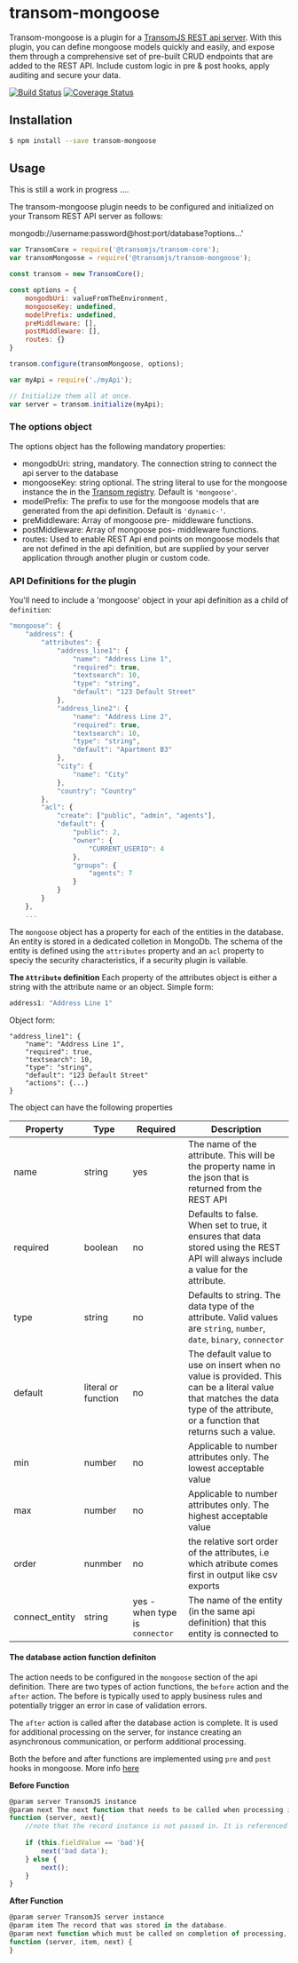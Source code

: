 # transom-mongoose
Transom-mongoose is a plugin for a [TransomJS REST api server](https://transomjs.github.io/).
With this plugin, you can define mongoose models quickly and easily, and expose them through a comprehensive set of pre-built CRUD endpoints that are added to the REST API. Include custom logic in pre & post hooks, apply auditing and secure your data.

[![Build Status](https://travis-ci.org/transomjs/transom-mongoose.svg?branch=master)](https://travis-ci.org/transomjs/transom-mongoose)
[![Coverage Status](https://coveralls.io/repos/github/transomjs/transom-mongoose/badge.svg?branch=master)](https://coveralls.io/github/transomjs/transom-mongoose?branch=master)

## Installation

```bash
$ npm install --save transom-mongoose
```

## Usage
This is still a work in progress ....

The transom-mongoose plugin needs to be configured and initialized on your Transom REST API server as follows:

mongodb://username:password@host:port/database?options...'

```javascript
var TransomCore = require('@transomjs/transom-core');
var transomMongoose = require('@transomjs/transom-mongoose');

const transom = new TransomCore();

const options = {
    mongodbUri: valueFromTheEnvironment,
    mongooseKey: undefined,
    modelPrefix: undefined,
    preMiddleware: [],
    postMiddleware: [],
    routes: {}
}

transom.configure(transomMongoose, options);

var myApi = require('./myApi');

// Initialize them all at once.
var server = transom.initialize(myApi);
```
### The options object
The options object has the following mandatory properties:

* mongodbUri: string, mandatory. The connection string to connect the api server to the database
* mongooseKey: string optional. The string literal to use for the mongoose instance the in the [Transom registry](). Default is `'mongoose'`. 
* modelPrefix: The prefix to use for the mongoose models that are generated from the api definition. Default is `'dynamic-'`.
* preMiddleware: Array of mongoose pre- middleware functions.
* postMiddleware: Array  of mongoose pos- middleware functions.
* routes: Used to enable REST Api end points on mongoose models that are not defined in the api definition, but are supplied by your server application through another plugin or custom code.

### API Definitions for the plugin 
You'll need to include a 'mongoose' object in your api definition as a child of ```definition```:
```javascript
"mongoose": {
    "address": {
        "attributes": {
            "address_line1": {
                "name": "Address Line 1",
                "required": true,
                "textsearch": 10,
                "type": "string",
                "default": "123 Default Street"
            },
            "address_line2": {
                "name": "Address Line 2",
                "required": true,
                "textsearch": 10,
                "type": "string",
                "default": "Apartment B3"
            },
            "city": {
                "name": "City"
            },
            "country": "Country"
        },
        "acl": {
            "create": ["public", "admin", "agents"],
            "default": {
                "public": 2,
                "owner": {
                    "CURRENT_USERID": 4
                }, 
                "groups": {
                    "agents": 7
                }
            }
        }
    },
    ...
```

The `mongoose` object has a property for each of the entities in the database. An entity is stored in a dedicated colletion in MongoDb.
The schema of the entity is defined using the `attributes` property and an `acl` property to speciy the security characteristics, if a security plugin is vailable.

<strong>The `Attribute` definition</strong>
Each property of the attributes object is either a string with the attribute name or an object.
Simple form: 
```Javascript
address1: "Address Line 1"
```

Object form:
```Javasript
"address_line1": {
    "name": "Address Line 1",
    "required": true,
    "textsearch": 10,
    "type": "string",
    "default": "123 Default Street"
    "actions": {...}
}
```

The object can have the following properties

|Property| Type | Required | Description                    |
|--------|------|----------|--------------------------|
|name| string| yes | The name of the attribute. This will be the property name in the json that is returned from the REST API |
|required| boolean | no | Defaults to false. When set to true, it ensures that data stored using the REST API will always include a value for the attribute.|
|type | string | no | Defaults to string. The data type of the attribute. Valid values are `string`, `number`, `date`, `binary`, `connector` |
| default | literal or function | no | The default value to use on insert when no value is provided. This can be a literal value that matches the data type of the attribute, or a function that returns such a value.|
| min | number | no | Applicable to number attributes only. The lowest acceptable value |
| max | number | no | Applicable to number attributes only. The highest acceptable value |
| order | nunmber | no | the relative sort order of the attributes, i.e which atribute comes first in output like csv exports |
| connect_entity | string | yes - when type is `connector` | The name of the entity (in the same api definition) that this entity is connected to |


#### The database action function definiton
The action needs to be configured in the `mongoose` section of the api definition.
There are two types of action functions, the ```before``` action and the ```after``` action. The before is typically used to apply business rules and potentially trigger an error in case of validation errors. 

The ```after``` action is called after the database action is complete. It is used for additional processing on the server, for instance creating an asynchronous communication, or perform additional processing.

Both the before and after functions are implemented using  ```pre``` and ```post``` hooks in mongoose. More info [here](http://mongoosejs.com/docs/3.8.x/docs/middleware.html)

<strong>Before Function</strong>
```javascript
@param server TransomJS instance
@param next The next function that needs to be called when processing is complete. It may be called with an error argument in which case the record will not be stored in the database, and the api call responds with an error.
function (server, next){
    //note that the record instance is not passed in. It is referenced using `this`
   
    if (this.fieldValue == 'bad'){
        next('bad data');
    } else {
        next();
    }
}
``` 



<strong>After Function</strong>
```javascript
@param server TransomJS server instance
@param item The record that was stored in the database.
@param next function which must be called on completion of processing, optionally with an error object as argument, in which case the api request will return an error, however the database action will not be rolled back.
function (server, item, next) {
}
```

